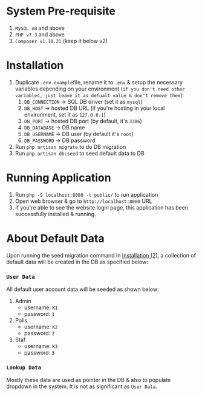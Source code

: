 # System Pre-requisite
1. `MySQL v8` and above
2. `PHP v7.3` and above
3. `Composer v1.10.21` (keep it below v2)

# Installation
1. Duplicate `.env.example`file, rename it to `.env` & setup the necessary variables depending on your environment (`if you don't need other variables, just leave it as defualt value & don't remove them`):
   1. `DB_CONNECTION` -> SQL DB driver (set it as `mysql`)
   2. `DB_HOST` -> hosted DB URL (if you're hosting in your local environment, set it as `127.0.0.1`)
   3. `DB_PORT` -> hosted DB port (by default, it's `3306`)
   4. `DB_DATABASE` -> DB name
   5. `DB_USERNAME` -> DB user (by default it's `root`)
   6. `DB_PASSWORD` -> DB password
2. Run `php artisan migrate` to do DB migration
3. Run `php artisan db:seed` to seed default data to DB

# Running Application
1. Run `php -S localhost:8080 -t public/` to run application
2. Open web browser & go to `http://localhost:8080` URL
3. If you're able to see the website login page, this application has been successfully installed & running.

# About Default Data

Upon running the seed migration command in [Installation (2)](#installation), a collection of default data will be created in the DB as specified below:

### `User Data`
All default user account data will be seeded as shown below:
1. Admin
   * username: `K1`
   * password: `1`
2. Polis
   * username: `K2`
   * password: `2`
3. Staf
   * username: `K3`
   * password: `3`

### `Lookup Data`
Mostly these data are used as pointer in the DB & also to populate dropdown in the system. It is not as significant as `User Data`.
